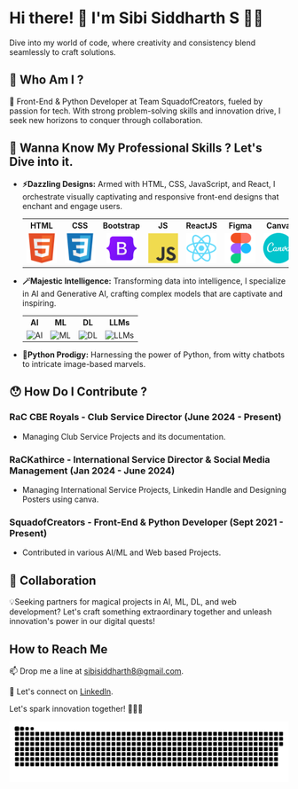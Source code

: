 # Hi there! 👋 I'm Sibi Siddharth S 🚀✨

Dive into my world of code, where creativity and consistency blend seamlessly to craft solutions.

## 🫣 Who Am I ?

🚀 Front-End & Python Developer at Team SquadofCreators, fueled by passion for tech. With strong problem-solving skills and innovation drive, I seek new horizons to conquer through collaboration.

## 💼 Wanna Know My Professional Skills ? Let's Dive into it.

  - **⚡Dazzling Designs:** Armed with HTML, CSS, JavaScript, and React, I orchestrate visually captivating and responsive front-end designs that enchant and engage users.

    <table>
      <tr align="center">
        <th>HTML</th>
        <th>CSS</th>
        <th>Bootstrap</th>
        <th>JS</th>
        <th>ReactJS</th>
        <th>Figma</th>
        <th>Canva</th>
      </tr>
      <tr align="center">
        <td><img style="min-width: 55px;" src="https://github.com/devicons/devicon/blob/master/icons/html5/html5-original.svg" title="HTML" alt="HTML" width="55" height="55"/></td>
        <td><img style="min-width: 55px;" src="https://github.com/devicons/devicon/blob/master/icons/css3/css3-original.svg" title="CSS" alt="CSS" width="55" height="55"/></td>
        <td><img style="min-width: 55px;" src="https://github.com/devicons/devicon/blob/master/icons/bootstrap/bootstrap-original.svg" title="Bootstrap" alt="Bootstrap" width="55" height="55"/></td>
        <td><img style="min-width: 55px;" src="https://github.com/devicons/devicon/blob/master/icons/javascript/javascript-original.svg" title="JavaScript" alt="JavaScript" width="55" height="55"/></td>
        <td><img style="min-width: 55px;" src="https://github.com/devicons/devicon/blob/master/icons/react/react-original.svg" title="ReactJS" alt="ReactJS" width="55" height="55"/></td>
        <td><img style="min-width: 55px;" src="https://github.com/devicons/devicon/blob/master/icons/figma/figma-original.svg" title="Figma" alt="Figma" width="55" height="55"/></td>
        <td><img style="min-width: 55px;" src="https://github.com/devicons/devicon/blob/master/icons/canva/canva-original.svg" title="Canva" alt="Canva" width="55" height="55"/></td>
      </tr>
    </table>
    
  - **🪄Majestic Intelligence:** Transforming data into intelligence, I specialize in AI and Generative AI, crafting complex models that are captivate and inspiring.

    <table>
      <tr align="center">
        <th>AI</th>
        <th>ML</th>
        <th>DL</th>
        <th>LLMs</th>
      </tr>
      <tr>
        <td><img src="https://cdn-icons-png.flaticon.com/512/4630/4630645.png" title="AI" alt="AI" width="55" height="55"/></td>
        <td><img src="https://cdn-icons-png.flaticon.com/512/2980/2980560.png" title="ML" alt="ML" width="55" height="55"/></td>
        <td><img src="https://cdn-icons-png.flaticon.com/512/10817/10817412.png" title="DL" alt="DL" width="55" height="55"/></td>
        <td><img src="https://cdn-icons-png.flaticon.com/512/16806/16806660.png" title="LLMs" alt="LLMs" width="55" height="55"/></td>
      </tr>
    </table>
    
  - **🐍Python Prodigy:** Harnessing the power of Python, from witty chatbots to intricate image-based marvels.

## 😯 How Do I Contribute ?

### RaC CBE Royals - Club Service Director (June 2024 - Present)
- Managing Club Service Projects and its documentation.

### RaCKathirce - International Service Director & Social Media Management (Jan 2024 - June 2024)
- Managing International Service Projects, Linkedin Handle and Designing Posters using canva.

### SquadofCreators - Front-End & Python Developer (Sept 2021 - Present)
- Contributed in various AI/ML and Web based Projects.

## 🤝 Collaboration

💡Seeking partners for magical projects in AI, ML, DL, and web development? Let's craft something extraordinary together and unleash innovation's power in our digital quests!

## How to Reach Me

📫 Drop me a line at sibisiddharth8@gmail.com.

🔮 Let's connect on [LinkedIn](https://www.linkedin.com/in/sibisiddharths/).

Let's spark innovation together! 🧙‍♂️✨

<p align="center">
 <img width="1000" src="assets/github-snake.svg" alt="snake"/>
</p>